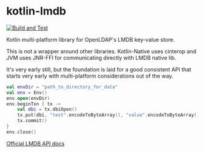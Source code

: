 kotlin-lmdb
=============
[![Build and Test](https://github.com/CoreyKaylor/kotlin-lmdb/actions/workflows/build.yml/badge.svg)](https://github.com/CoreyKaylor/kotlin-lmdb/actions/workflows/build.yml)

Kotlin multi-platform library for OpenLDAP's LMDB key-value store.

This is not a wrapper around other libraries. Kotlin-Native uses cinterop
and JVM uses JNR-FFI for communicating directly with LMDB native lib.

It's very early still, but the foundation is laid for a good consistent API
that starts very early with multi-platform considerations out of the way.

```kotlin
val envDir = "path_to_directory_for_data"
val env = Env()
env.open(envDir)
env.beginTxn { tx ->
    val dbi = tx.dbiOpen()
    tx.put(dbi, "test".encodeToByteArray(), "value".encodeToByteArray())
    tx.commit()
}
env.close()
```

<a href="http://lmdb.tech/doc" target="_blank">Official LMDB API docs</a>